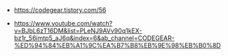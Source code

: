 - https://codegear.tistory.com/56

- https://www.youtube.com/watch?v=BJbL6zT16DM&list=PLeNJ9AVv90q1kEX-bz1r_56imtp5_aJ6q&index=6&ab_channel=CODEGEAR-%ED%94%84%EB%A1%9C%EA%B7%B8%EB%9E%98%EB%B0%8D
